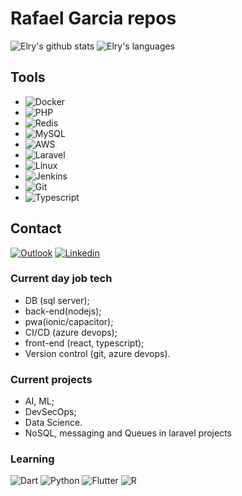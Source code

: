 # Rafael Garcia repos

![Elry's github stats](https://github-readme-stats.vercel.app/api?username=Elry&show_icons=true&theme=tokyonight&count_private=true&hide=contribs)
![Elry's languages](https://github-readme-stats.vercel.app/api/top-langs/?username=Elry&theme=tokyonight&hide=html,css&langs_count=12&layout=compact)

## Tools
* ![Docker](https://img.shields.io/badge/docker-white?style=for-the-badge&logo=docker)
* ![PHP](https://img.shields.io/badge/php-blue?style=for-the-badge&logo=php&logoColor=white)
* ![Redis](https://img.shields.io/badge/Redis-white?style=for-the-badge&logo=redis&logoColor=red)
* ![MySQL](https://img.shields.io/badge/mysql-white?style=for-the-badge&logo=mysql&logoColor=black)
* ![AWS](https://img.shields.io/badge/aws-white?style=for-the-badge&logo=amazon-aws&logoColor=orange)
* ![Laravel](https://img.shields.io/badge/laravel-red?style=for-the-badge&logo=laravel&logoColor=white)
* ![Linux](https://img.shields.io/badge/linux-blue?style=for-the-badge&logo=arch-linux&logoColor=white)
* ![Jenkins](https://img.shields.io/badge/Jenkins-white?style=for-the-badge&logo=jenkins&logoColor=black)
* ![Git](https://img.shields.io/badge/git%20-%23F05033.svg?&style=for-the-badge&logo=git&logoColor=white)
* ![Typescript](https://img.shields.io/badge/typescript-black?style=for-the-badge&logo=typescript&logoColor=white)

## Contact
[![Outlook](https://img.shields.io/badge/outlook-blue?style=for-the-badge&logo=outlook)](rafaelgarcialima@outlook.com)
[![Linkedin](https://img.shields.io/badge/linkedin%20-%230077B5.svg?&style=for-the-badge&logo=linkedin&logoColor=white)](https://www.linkedin.com/in/rafael-garcia-0a8368ba/)

### Current day job tech
- DB (sql server);
- back-end(nodejs);
- pwa(ionic/capacitor);
- CI/CD (azure devops);
- front-end (react, typescript);
- Version control (git, azure devops).

### Current projects
- AI, ML;
- DevSecOps;
- Data Science.
- NoSQL, messaging and Queues in laravel projects

### Learning
![Dart](https://img.shields.io/badge/dart-blue?style=for-the-badge&logo=dart)
![Python](https://img.shields.io/badge/python-black?style=for-the-badge&logo=python)
![Flutter](https://img.shields.io/badge/flutter-blue?style=for-the-badge&logo=flutter)
![R](https://img.shields.io/badge/r-%23276DC3.svg?&style=for-the-badge&logo=r&logoColor=white)
